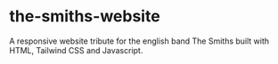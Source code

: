 # the-smiths-website
A responsive website tribute for the english band The Smiths built with HTML, Tailwind CSS and Javascript.
